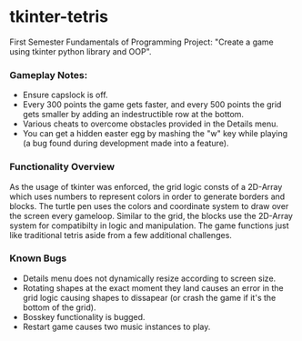 # tkinter-tetris
First Semester Fundamentals of Programming Project: "Create a game using tkinter python library and OOP".

### Gameplay Notes: 
- Ensure capslock is off.
- Every 300 points the game gets faster, and every 500 points the grid gets smaller by adding an indestructible row at the bottom.
- Various cheats to overcome obstacles provided in the Details menu.
- You can get a hidden easter egg by mashing the "w" key while playing (a bug found during development made into a feature).

### Functionality Overview
As the usage of tkinter was enforced, the grid logic consts of a 2D-Array which uses numbers to represent colors in order to generate borders and blocks. The turtle pen uses the colors and coordinate system to draw over the screen every gameloop. Similar to the grid, the blocks use the 2D-Array system for compatibilty in logic and manipulation. The game functions just like traditional tetris aside from a few additional challenges.

### Known Bugs
- Details menu does not dynamically resize according to screen size.
- Rotating shapes at the exact moment they land causes an error in the grid logic causing shapes to dissapear (or crash the game if it's the bottom of the grid).
- Bosskey functionality is bugged.
- Restart game causes two music instances to play.
